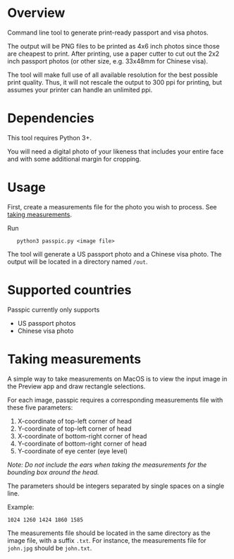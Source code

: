 # Overview
Command line tool to generate print-ready passport and visa photos.

The output will be PNG files to be printed as 4x6 inch photos since
those are cheapest to print. After printing, use a paper cutter to cut out
the 2x2 inch passport photos (or other size, e.g. 33x48mm for Chinese visa).

The tool will make full use of all available resolution for the best possible
print quality. Thus, it will not rescale the output to 300 ppi for printing,
but assumes your printer can handle an unlimited ppi.

# Dependencies
This tool requires Python 3+.

You will need a digital photo of your likeness that includes your entire
face and with some additional margin for cropping.

# Usage
First, create a measurements file for the photo you wish to process. See [taking measurements](#taking-measurements).

Run
```
   python3 passpic.py <image file>
```

The tool will generate a US passport photo and a Chinese visa photo. The output
will be located in a directory named `/out`.

# Supported countries
Passpic currently only supports
- US passport photos
- Chinese visa photo

# Taking measurements
A simple way to take measurements on MacOS is to view the input image in the
Preview app and draw rectangle selections.

For each image, passpic requires a corresponding measurements file
with these five parameters:

  1. X-coordinate of top-left corner of head
  2. Y-coordinate of top-left corner of head
  3. X-coordinate of bottom-right corner of head
  4. Y-coordinate of bottom-right corner of head
  5. Y-coordinate of eye center (eye level)

*Note: Do not include the ears when taking the measurements for the bounding box
around the head.*

The parameters should be integers separated by single spaces on a single line.

Example:
```
1024 1260 1424 1860 1585
```

The measurements file should be located in the same directory as the image file,
with a suffix `.txt`. For instance, the measurements file for `john.jpg` should be
`john.txt`.
